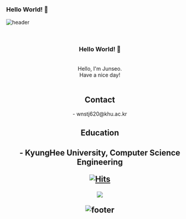 ### Hello World! 👋


![header](https://capsule-render.vercel.app/api?type=waving&&color=gradient&height=100&section=header&fontSize=90)

<div align = "center">
  
<br/>
<h3>Hello World! 🥳</h3><br/>
Hello, I'm Junseo.<br/>
Have a nice day!
<br/><br/>

<h2>Contact</h2>
- wnstj620@khu.ac.kr
<br/>  
  
<h2>Education<h2/>
- KyungHee University, Computer Science Engineering
<br/>

[![Hits](https://hits.seeyoufarm.com/api/count/incr/badge.svg?url=https%3A%2F%2Fgithub.com%2Fjunseoda&count_bg=%2379C83D&title_bg=%23555555&icon=&icon_color=%23E7E7E7&title=hits&edge_flat=false)](https://hits.seeyoufarm.com)

  
<a href = "https://www.instagram.com/junx__o/"> 
<img src = "http://img.shields.io/badge/-Instagram-pink?style=for-the-badge&logo=#E4405F&link=https://www.instagram.com/junx__o/"></a>


![footer](https://capsule-render.vercel.app/api?type=waving&&color=gradient&height=100&section=footer&fontSize=90)
  
  
